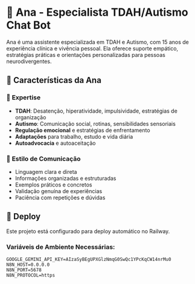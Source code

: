 # 🤖 Ana - Especialista TDAH/Autismo Chat Bot

Ana é uma assistente especializada em TDAH e Autismo, com 15 anos de experiência clínica e vivência pessoal. Ela oferece suporte empático, estratégias práticas e orientações personalizadas para pessoas neurodivergentes.

## 🌟 Características da Ana

### 🧠 **Expertise**
- **TDAH**: Desatenção, hiperatividade, impulsividade, estratégias de organização
- **Autismo**: Comunicação social, rotinas, sensibilidades sensoriais
- **Regulação emocional** e estratégias de enfrentamento
- **Adaptações** para trabalho, estudo e vida diária
- **Autoadvocacia** e autoaceitação

### 💬 **Estilo de Comunicação**
- Linguagem clara e direta
- Informações organizadas e estruturadas
- Exemplos práticos e concretos
- Validação genuína de experiências
- Paciência com repetições e dúvidas

## 🚀 Deploy

Este projeto está configurado para deploy automático no Railway.

### **Variáveis de Ambiente Necessárias:**

```env
GOOGLE_GEMINI_API_KEY=AIzaSyBEgUPXGlzNmqG0SwQc1YPcKqCW14nrMu0
N8N_HOST=0.0.0.0
N8N_PORT=5678
N8N_PROTOCOL=https
